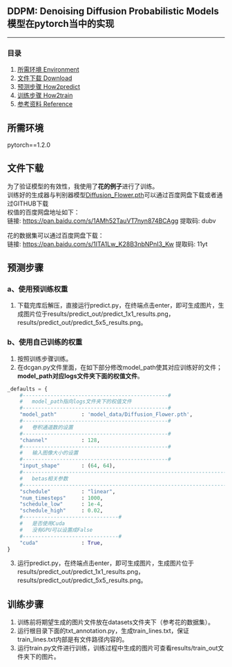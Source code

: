 ## DDPM: Denoising Diffusion Probabilistic Models模型在pytorch当中的实现
---

### 目录
1. [所需环境 Environment](#所需环境)
3. [文件下载 Download](#文件下载)
4. [预测步骤 How2predict](#预测步骤)
5. [训练步骤 How2train](#训练步骤)
6. [参考资料 Reference](#Reference)

## 所需环境
pytorch==1.2.0    

## 文件下载
为了验证模型的有效性，我使用了**花的例子**进行了训练。    
训练好的生成器与判别器模型[Diffusion_Flower.pth](https://github.com/bubbliiiing/ddpm-pytorch/releases/download/v1.0/Diffusion_Flower.pth)可以通过百度网盘下载或者通过GITHUB下载    
权值的百度网盘地址如下：    
链接: https://pan.baidu.com/s/1AMh52TauVT7nyn874BCAgg 提取码: dubv  

花的数据集可以通过百度网盘下载：   
链接: https://pan.baidu.com/s/1ITA1Lw_K28B3nbNPnI3_Kw 提取码: 11yt  

## 预测步骤
### a、使用预训练权重
1. 下载完库后解压，直接运行predict.py，在终端点击enter，即可生成图片，生成图片位于results/predict_out/predict_1x1_results.png，results/predict_out/predict_5x5_results.png。    
### b、使用自己训练的权重 
1. 按照训练步骤训练。    
2. 在dcgan.py文件里面，在如下部分修改model_path使其对应训练好的文件；**model_path对应logs文件夹下面的权值文件**。    
```python
_defaults = {
    #-----------------------------------------------#
    #   model_path指向logs文件夹下的权值文件
    #-----------------------------------------------#
    "model_path"        : 'model_data/Diffusion_Flower.pth',
    #-----------------------------------------------#
    #   卷积通道数的设置
    #-----------------------------------------------#
    "channel"           : 128,
    #-----------------------------------------------#
    #   输入图像大小的设置
    #-----------------------------------------------#
    "input_shape"       : (64, 64),
    #---------------------------------------------------------------------#
    #   betas相关参数
    #---------------------------------------------------------------------#
    "schedule"          : "linear",
    "num_timesteps"     : 1000,
    "schedule_low"      : 1e-4,
    "schedule_high"     : 0.02,
    #-------------------------------#
    #   是否使用Cuda
    #   没有GPU可以设置成False
    #-------------------------------#
    "cuda"              : True,
}
```
3. 运行predict.py，在终端点击enter，即可生成图片，生成图片位于results/predict_out/predict_1x1_results.png，results/predict_out/predict_5x5_results.png。    

## 训练步骤
1. 训练前将期望生成的图片文件放在datasets文件夹下（参考花的数据集）。  
2. 运行根目录下面的txt_annotation.py，生成train_lines.txt，保证train_lines.txt内部是有文件路径内容的。  
3. 运行train.py文件进行训练，训练过程中生成的图片可查看results/train_out文件夹下的图片。  
